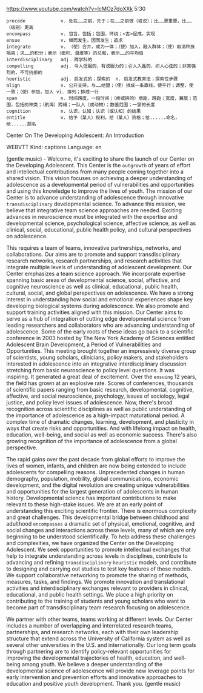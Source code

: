 https://www.youtube.com/watch?v=IcMOz7doXXk
5:30

```
precede             v. 处在……之前，先于；在……之前做（或说）；比……更重要，比……（级别）更高
encompass           v. 包含，包括；包围，环绕；<古>促成，实现
ensue               v. 继而发生，因而发生；追求
integrate           v. （使）合并，成为一体；（使）加入，融入群体；（使）取消种族隔离；求……的积分；表示（面积、温度等）的总和，表示……的平均值
interdisciplinary   adj. 跨学科的
compelling          adj. 令人信服的，有说服力的；引人入胜的，扣人心弦的；非常强烈的，不可抗拒的
heuristic           adj. 启发式的；探索的  n. 启发式教育法；探索性步骤
align               v. 公开支持，与……结盟；（使）排成一条直线，使平行；调整，使一致；（使）参加，加入 vi. 排列；排成一行
span                n. 时间跨度，一段时间；（桥或拱的）墩距，跨距；宽度，翼展；范围，包括的种类；（航海）跨绳；一队人（或动物）；数值范围；一掌的长度
cognition           n. 认识，认知；认识（或认知）的结果
entitle             v. 给予（某人）权利，给（某人）资格；给......命名，给......题名
```

Center On The Developing Adolescent: An Introduction

WEBVTT Kind: captions Language: en 

(gentle music) - Welcome, it's exciting to share the launch of our Center on the Developing Adolescent. This Center is the `outgrowth` of years of effort and intellectual contributions from many people coming together into a shared vision. This vision focuses on achieving a deeper understanding of adolescence as a developmental period of vulnerabilities and opportunities and using this knowledge to improve the lives of youth. The mission of our Center is to advance understanding of adolescence through innovative `transdisciplinary` developmental science. To advance this mission, we believe that integrative team science approaches are needed. Exciting advances in neuroscience must be integrated with the expertise and developmental science, psychological science, affective science, as well as clinical, social, educational, public health policy, and cultural perspectives on adolescence. 

This requires a team of teams, innovative partnerships, networks, and collaborations. Our aims are to promote and support transdisciplinary research networks, research partnerships, and research activities that integrate multiple levels of understanding of adolescent development. Our Center emphasizes a team science approach. We incorporate expertise spanning basic areas of developmental science, social, affective, and cognitive neuroscience as well as clinical, educational, public health, cultural, social, and global perspectives on adolescence. We have a strong interest in understanding how social and emotional experiences shape key developing biological systems during adolescence. We also promote and support training activities aligned with this mission. Our Center aims to serve as a hub of integration of cutting edge developmental science from leading researchers and collaborators who are advancing understanding of adolescence. Some of the early roots of these ideas go back to a scientific conference in 2003 hosted by The New York Academy of Sciences entitled Adolescent Brain Development, a Period of Vulnerabilities and Opportunities. This meeting brought together an impressively diverse group of scientists, young scholars, clinicians, policy makers, and stakeholders interested in adolescence into an integrative interdisciplinary discussion stretching from basic neuroscience to policy level questions. It was inspiring. It generated a great deal of excitement. Over the `ensuing` 12 years, the field has grown at an explosive rate. Scores of conferences, thousands of scientific papers ranging from basic research, developmental, cognitive, affective, and social neuroscience, psychology, issues of sociology, legal justice, and policy level issues of adolescence. Now, there's broad recognition across scientific disciplines as well as public understanding of the importance of adolescence as a high-impact maturational period. A complex time of dramatic changes, learning, development, and plasticity in ways that create risks and opportunities. And with lifelong impact on health, education, well-being, and social as well as economic success. There's also growing recognition of the importance of adolescence from a global perspective. 

The rapid gains over the past decade from global efforts to improve the lives of women, infants, and children are now being extended to include adolescents for compelling reasons. Unprecedented changes in human demography, population, mobility, global communications, economic development, and the digital revolution are creating unique vulnerabilities and opportunities for the largest generation of adolescents in human history. Developmental science has important contributions to make relevant to these high-stake issues. We are at an early point of understanding this exciting scientific frontier. There is enormous complexity and great challenges. This developmental bridge between childhood and adulthood `encompasses` a dramatic set of physical, emotional, cognitive, and social changes and interactions across these levels, many of which are only beginning to be understood scientifically. To help address these challenges and complexities, we have organized the Center on the Developing Adolescent. We seek opportunities to promote intellectual exchanges that help to integrate understanding across levels in disciplines, contribute to advancing and refining `transdisciplinary` `heuristic` models, and contribute to designing and carrying out studies to test key features of these models. We support collaborative networking to promote the sharing of methods, measures, tasks, and findings. We promote innovation and translational activities and interdisciplinary exchanges relevant to providers in clinical, educational, and public health settings. We place a high priority on contributing to the training of students and young scholars who want to become part of transdisciplinary team research focusing on adolescence. 

We partner with other teams, teams working at different levels. Our Center includes a number of overlapping and interrelated research teams, partnerships, and research networks, each with their own leadership structure that extend across the University of California system as well as several other universities in the U.S. and internationally. Our long term goals through partnering are to identify policy-relevant opportunities for improving the developmental trajectories of health, education, and well-being among youth. We believe a deeper understanding of the developmental science of adolescence will provide new leverage points for early intervention and prevention efforts and innovative approaches to education and positive youth development. Thank you. (gentle music) 